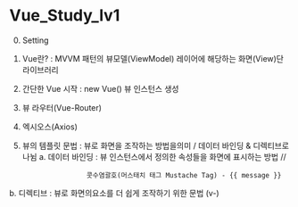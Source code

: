 # Vue_Study_lv1

0. Setting
1. Vue란?
: MVVM 패턴의 뷰모델(ViewModel) 레이어에 해당하는 화면(View)단 라이브러리
2. 간단한 Vue 시작
: new Vue() 뷰 인스턴스 생성
3. 뷰 라우터(Vue-Router)
4. 엑시오스(Axios)
5. 뷰의 템플릿 문법
: 뷰로 화면을 조작하는 방법을의미 / 데이터 바인딩 & 디렉티브로 나뉨
a. 데이터 바인딩 : 뷰 인스턴스에서 정의한 속성들을 화면에 표시하는 방법 //

                       콧수염괄호(머스태치 태그 Mustache Tag) - {{ message }}

b. 디렉티브 : 뷰로 화면의요소를 더 쉽게 조작하기 위한 문법 (v-)